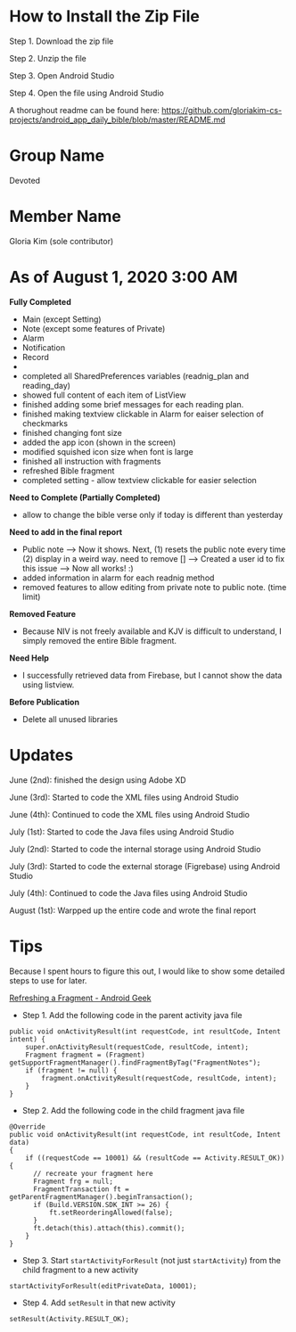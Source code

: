 # How to Install the Zip File

Step 1. Download the zip file

Step 2. Unzip the file

Step 3. Open Android Studio

Step 4. Open the file using Android Studio

A thorughout readme can be found here: https://github.com/gloriakim-cs-projects/android_app_daily_bible/blob/master/README.md

# Group Name

Devoted

# Member Name

Gloria Kim (sole contributor)

# As of August 1, 2020 3:00 AM

**Fully Completed**

- Main (except Setting)
- Note (except some features of Private)
- Alarm
- Notification
- Record
- 
- completed all SharedPreferences variables (readnig_plan and reading_day)
- showed full content of each item of ListView
- finished adding some brief messages for each reading plan. 
- finished making textview clickable in Alarm for eaiser selection of checkmarks
- finished changing font size
- added the app icon (shown in the screen) 
- modified squished icon size when font is large
- finished all instruction with fragments
- refreshed Bible fragment
- completed setting - allow textview clickable for easier selection

**Need to Complete (Partially Completed)**

- allow to change the bible verse only if today is different than yesterday

**Need to add in the final report**

- Public note --> Now it shows. Next, (1) resets the public note every time (2) display in a weird way. need to remove [] --> Created a user id to fix this issue --> Now all works! :) 
- added information in alarm for each readnig method
- removed features to allow editing from private note to public note. (time limit)

**Removed Feature**

- Because NIV is not freely available and KJV is difficult to understand, I simply removed the entire Bible fragment.

**Need Help**
- I successfully retrieved data from Firebase, but I cannot show the data using listview.

**Before Publication**
- Delete all unused libraries

# Updates

June (2nd): finished the design using Adobe XD

June (3rd): Started to code the XML files using Android Studio 

June (4th): Continued to code the XML files using Android Studio

July (1st): Started to code the Java files using Android Studio

July (2nd): Started to code the internal storage using Android Studio

July (3rd): Started to code the external storage (Figrebase) using Android Studio

July (4th): Continued to code the Java files using Android Studio

August (1st): Warpped up the entire code and wrote the final report

# Tips

Because I spent hours to figure this out, I would like to show some detailed steps to use for later.

[Refreshing a Fragment - Android Geek](https://stackoverflow.com/questions/44622311/how-can-i-call-onactivityresult-inside-fragment-and-how-it-work)

- Step 1. Add the following code in the parent activity java file
```
public void onActivityResult(int requestCode, int resultCode, Intent intent) {
    super.onActivityResult(requestCode, resultCode, intent);
    Fragment fragment = (Fragment) getSupportFragmentManager().findFragmentByTag("FragmentNotes");
    if (fragment != null) {
        fragment.onActivityResult(requestCode, resultCode, intent);
    }
}
```
- Step 2. Add the following code in the child fragment java file
```
@Override
public void onActivityResult(int requestCode, int resultCode, Intent data)
{
    if ((requestCode == 10001) && (resultCode == Activity.RESULT_OK)) {
      // recreate your fragment here
      Fragment frg = null;
      FragmentTransaction ft = getParentFragmentManager().beginTransaction();
      if (Build.VERSION.SDK_INT >= 26) {
          ft.setReorderingAllowed(false);
      }
      ft.detach(this).attach(this).commit();
    }
}
```
- Step 3. Start `startActivityForResult` (not just `startActivity`) from the child fragment to a new activity
```
startActivityForResult(editPrivateData, 10001);
```
- Step 4. Add `setResult` in that new activity
```
setResult(Activity.RESULT_OK);
```

